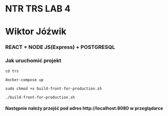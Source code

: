 # NTR TRS LAB 4
# Wiktor Jóźwik
### REACT + NODE JS(Express) + POSTGRESQL

### Jak uruchomić projekt

`cd trs`

`docker-compose up`

`sudo chmod +x build-front-for-production.sh`

`./build-front-for-production.sh`

#### Następnie należy przejść pod adres http://localhost:8080 w przeglądarce